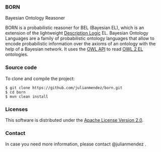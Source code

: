 ### BORN
Bayesian Ontology Reasoner



BORN is a probabilistic reasoner for BEL (Bayesian EL), which is an extension of the lightweight [Description Logic](http://dl.kr.org/) EL. Bayesian Ontology Languages are a family of probabilistic ontology languages that allow to encode probabilistic information over the axioms of an ontology with the help of a Bayesian network. It uses the [OWL API](http://owlcs.github.io/owlapi/) to read [OWL 2 EL](http://www.w3.org/TR/owl2-profiles/#OWL_2_EL) ontologies.



### Source code

To clone and compile the project:

~~~
$ git clone https://github.com/julianmendez/born.git
$ cd born
$ mvn clean install
~~~



### Licenses

This software is distributed under the [Apache License Version 2.0](http://www.apache.org/licenses/LICENSE-2.0.txt).



### Contact

In case you need more information, please contact @julianmendez .


